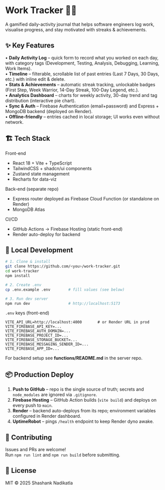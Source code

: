 # Work Tracker 📝🚀

A gamified daily-activity journal that helps software engineers log work, visualise progress, and stay motivated with streaks & achievements.

## ✨ Key Features

• **Daily Activity Log** – quick form to record what you worked on each day, with category tags (Development, Testing, Analysis, Debugging, Learning, Work Items).  
• **Timeline** – filterable, scrollable list of past entries (Last 7 Days, 30 Days, etc.) with inline edit & delete.  
• **Stats & Achievements** – automatic streak tracking, unlockable badges (First Step, Week Warrior, 14-Day Streak, 100-Day Legend, etc.).  
• **Analytics Dashboard** – charts for weekly activity, 30-day trend and tag distribution (interactive pie chart).  
• **Sync & Auth** – Firebase Authentication (email+password) and Express + MongoDB backend (deployed on Render).  
• **Offline-friendly** – entries cached in local storage; UI works even without network.

## 🏗️ Tech Stack

Front-end
- React 18 + Vite + TypeScript
- TailwindCSS + shadcn/ui components
- Zustand state management
- Recharts for data-viz

Back-end (separate repo)
- Express router deployed as Firebase Cloud Function (or standalone on Render)
- MongoDB Atlas

CI/CD
- GitHub Actions → Firebase Hosting (static front-end)  
- Render auto-deploy for backend

## 🚀 Local Development

```bash
# 1. Clone & install
git clone https://github.com/<you>/work-tracker.git
cd work-tracker
npm install

# 2. Create .env
cp .env.example .env        # fill values (see below)

# 3. Run dev server
npm run dev                 # http://localhost:5173
```

`.env` keys (front-end)
```
VITE_API_URL=http://localhost:4000       # or Render URL in prod
VITE_FIREBASE_API_KEY=...
VITE_FIREBASE_AUTH_DOMAIN=...
VITE_FIREBASE_PROJECT_ID=...
VITE_FIREBASE_STORAGE_BUCKET=...
VITE_FIREBASE_MESSAGING_SENDER_ID=...
VITE_FIREBASE_APP_ID=...
```

For backend setup see **functions/README.md** in the server repo.

## 📦 Production Deploy

1. **Push to GitHub** – repo is the single source of truth; secrets and `node_modules` are ignored via `.gitignore`.
2. **Firebase Hosting** – GitHub Action builds (`vite build`) and deploys on every push to `main`.
3. **Render** – backend auto-deploys from its repo; environment variables configured in Render dashboard.
4. **UptimeRobot** – pings `/health` endpoint to keep Render dyno awake.

## 🤝 Contributing

Issues and PRs are welcome!  
Run `npm run lint` and `npm run build` before submitting.

## 📄 License

MIT © 2025 Shashank Nadikatla
